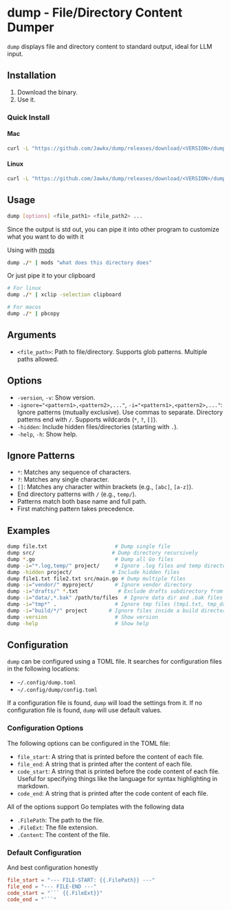 # dump - File/Directory Content Dumper

`dump` displays file and directory content to standard output, ideal for LLM input.

## Installation

1.  Download the binary.
2.  Use it.

### Quick Install

#### Mac

```bash
curl -L "https://github.com/Jawkx/dump/releases/download/<VERSION>/dump-darwin-amd64" -o dump && chmod +x dump && mkdir -p "$HOME/.local/bin" 2>/dev/null && mv dump "$HOME/.local/bin/dump" && if ! echo "$PATH" | grep -q "$HOME/.local/bin"; then echo "Please add $HOME/.local/bin to your PATH."; fi
```

#### Linux

```bash
curl -L "https://github.com/Jawkx/dump/releases/download/<VERSION>/dump-linux-amd64" -o dump && chmod +x dump && mkdir -p "$HOME/.local/bin" 2>/dev/null && mv dump "$HOME/.local/bin/dump" && if ! echo "$PATH" | grep -q "$HOME/.local/bin"; then echo "Please add $HOME/.local/bin to your PATH."; fi
```

## Usage

```bash
dump [options] <file_path1> <file_path2> ...
```
Since the output is std out, you can pipe it into other program to customize what you want to do with it 

Using with [mods](https://github.com/charmbracelet/mods)

``` bash
dump ./* | mods "what does this directory does"
```

Or just pipe it to your clipboard 

``` bash
# For linux
dump ./* | xclip -selection clipboard 

# For macos
dump ./* | pbcopy
```

## Arguments

*   `<file_path>`: Path to file/directory. Supports glob patterns. Multiple paths allowed.

## Options

*   `-version`, `-v`: Show version.
*   `-ignore="<pattern1>,<pattern2>,..."`, `-i="<pattern1>,<pattern2>,..."`: Ignore patterns (mutually exclusive). Use commas to separate. Directory patterns end with `/`. Supports wildcards (`*`, `?`, `[]`).
*   `-hidden`: Include hidden files/directories (starting with `.`).
*   `-help`, `-h`: Show help.

## Ignore Patterns

*   `*`: Matches any sequence of characters.
*   `?`: Matches any single character.
*   `[]`: Matches any character within brackets (e.g., `[abc]`, `[a-z]`).
*   End directory patterns with `/` (e.g., `temp/`).
*   Patterns match both base name and full path.
*   First matching pattern takes precedence.

## Examples

```bash
dump file.txt                      # Dump single file
dump src/                         # Dump directory recursively
dump *.go                          # Dump all Go files
dump -i="*.log,temp/" project/     # Ignore .log files and temp directory
dump -hidden project/             # Include hidden files
dump file1.txt file2.txt src/main.go # Dump multiple files
dump -i="vendor/" myproject/       # Ignore vendor directory
dump -i="drafts/" *.txt             # Exclude drafts subdirectory from .txt files
dump -i="data/,*.bak" /path/to/files  # Ignore data dir and .bak files
dump -i="tmp*" .                   # Ignore tmp files (tmp1.txt, tmp_data.csv)
dump -i="build/*/" project       # Ignore files inside a build directory
dump -version                      # Show version
dump -help                         # Show help
```

## Configuration

`dump` can be configured using a TOML file. It searches for configuration files in the following locations:

*   `~/.config/dump.toml`
*   `~/.config/dump/config.toml`

If a configuration file is found, `dump` will load the settings from it. If no configuration file is found, `dump` will use default values.

### Configuration Options

The following options can be configured in the TOML file:

*   `file_start`:  A string that is printed before the content of each file.
*   `file_end`: A string that is printed after the content of each file.
*   `code_start`: A string that is printed before the code content of each file. Useful for specifying things like the language for syntax highlighting in markdown.
*   `code_end`:   A string that is printed after the code content of each file.

All of the options support Go templates with the following data

*   `.FilePath`: The path to the file.
*   `.FileExt`:  The file extension.
*   `.Content`: The content of the file.

### Default Configuration

And best configuration honestly

```toml
file_start = "--- FILE-START: {{.FilePath}} ---"
file_end = "--- FILE-END ---"
code_start = "``` {{.FileExt}}"
code_end = "```"
```
